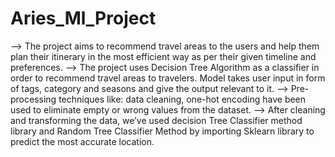 # Aries_Ml_Project

--> The project aims to recommend travel areas to the users and help them plan their itinerary in the most efficient way as per their given timeline and preferences. 
--> The project uses Decision Tree Algorithm as a classifier in order to recommend travel areas to travelers. Model takes user input in form of tags, category and seasons and give the output relevant to it.
--> Pre-processing techniques like: data cleaning, one-hot encoding have been used to eliminate empty or wrong values from the dataset.
--> After cleaning  and transforming the data, we’ve used decision Tree Classifier method library and Random Tree Classifier Method by importing Sklearn library  to predict the most accurate location.
